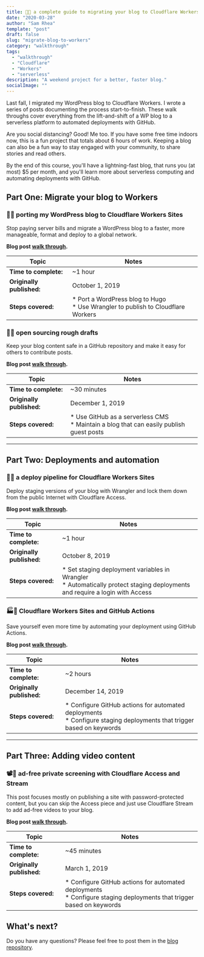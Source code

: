 ```yaml
---
title: 🚀📰 a complete guide to migrating your blog to Cloudflare Workers
date: "2020-03-28"
author: "Sam Rhea"
template: "post"
draft: false
slug: "migrate-blog-to-workers"
category: "walkthrough"
tags:
  - "walkthrough"
  - "Cloudflare"
  - "Workers"
  - "serverless"
description: "A weekend project for a better, faster blog."
socialImage: ""
---
```


Last fall, I migrated my WordPress blog to Cloudflare Workers. I wrote a series of posts documenting the process start-to-finish. These walk throughs cover everything from the lift-and-shift of a WP blog to a serverless platform to automated deployments with GitHub.

Are you social distancing? Good! Me too. If you have some free time indoors now, this is a fun project that totals about 6 hours of work. Keeping a blog can also be a fun way to stay engaged with your community, to share stories and read others.

By the end of this course, you'll have a lightning-fast blog, that runs you (at most) $5 per month, and you'll learn more about serverless computing and automating deployments with GitHub.

## Part One: Migrate your blog to Workers
### 🤠🦀 porting my WordPress blog to Cloudflare Workers Sites

Stop paying server bills and migrate a WordPress blog to a faster, more manageable, format and deploy to a global network.

**Blog post [walk through](https://blog.samrhea.com/posts/2019/porting-blog-to-workers-sites).**

|Topic|Notes|
|---|---|
|**Time to complete:**| ~1 hour|
|**Originally published:**| October 1, 2019 |
|**Steps covered:**| * Port a WordPress blog to Hugo <br> * Use Wrangler to publish to Cloudflare Workers |

### 📂📰 open sourcing rough drafts

Keep your blog content safe in a GitHub repository and make it easy for others to contribute posts.

**Blog post [walk through](https://blog.samrhea.com/posts/2019/serverless-cms).**

|Topic|Notes|
|---|---|
|**Time to complete:**| ~30 minutes|
|**Originally published:**| December 1, 2019 |
|**Steps covered:**| * Use GitHub as a serverless CMS <br> * Maintain a blog that can easily publish guest posts |

---

## Part Two: Deployments and automation

### 🚚🔐 a deploy pipeline for Cloudflare Workers Sites

Deploy staging versions of your blog with Wrangler and lock them down from the public Internet with Cloudflare Access.

**Blog post [walk through](https://blog.samrhea.com/posts/2019/workers-deploy-pipeline).**

|Topic|Notes|
|---|---|
|**Time to complete:**| ~1 hour|
|**Originally published:**| October 8, 2019 |
|**Steps covered:**| * Set staging deployment variables in Wrangler <br> * Automatically protect staging deployments and require a login with Access |

### 🏭🚢 Cloudflare Workers Sites and GitHub Actions

Save yourself even more time by automating your deployment using GitHub Actions.

**Blog post [walk through](https://blog.samrhea.com/posts/2019/workers-github-deploy).**

|Topic|Notes|
|---|---|
|**Time to complete:**| ~2 hours|
|**Originally published:**| December 14, 2019 |
|**Steps covered:**| * Configure GitHub actions for automated deployments <br> * Configure staging deployments that trigger based on keywords |

---

## Part Three: Adding video content

### 📽️🔑 ad-free private screening with Cloudflare Access and Stream

This post focuses mostly on publishing a site with password-protected content, but you can skip the Access piece and just use Cloudflare Stream to add ad-free videos to your blog.

**Blog post [walk through](https://blog.samrhea.com/posts/2020/adfree-video-archive).**

|Topic|Notes|
|---|---|
|**Time to complete:**| ~45 minutes|
|**Originally published:**| March 1, 2019 |
|**Steps covered:**| * Configure GitHub actions for automated deployments <br> * Configure staging deployments that trigger based on keywords |

## What's next?

Do you have any questions? Please feel free to post them in the [blog repository](https://github.com/AustinCorridor/blog-samrhea/issues).